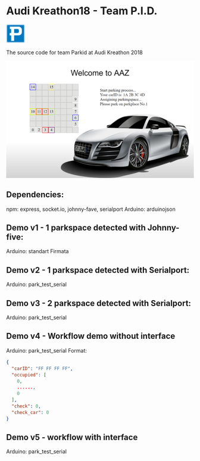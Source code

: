 # Audi Kreathon18 - Team P.I.D.

<img src="img/logo.png" width="10%">

The source code for team Parkid at Audi Kreathon 2018

![demo](img/parkid.PNG)

## Dependencies:

npm: express, socket.io, johnny-fave, serialport
Arduino: arduinojson

## Demo v1 - 1 parkspace detected with Johnny-five:

Arduino: standart Firmata

## Demo v2 - 1 parkspace detected with Serialport:

Arduino: park_test_serial

## Demo v3 - 2 parkspace detected with Serialport:

Arduino: park_test_serial

## Demo v4 - Workflow demo without interface

Arduino: park_test_serial
Format:

```json
{
  "carID": "FF FF FF FF",
  "occupied": [
    0,
    ......,
    0
  ],
  "check": 0,
  "check_car": 0
}
```

## Demo v5 - workflow with interface

Arduino: park_test_serial
